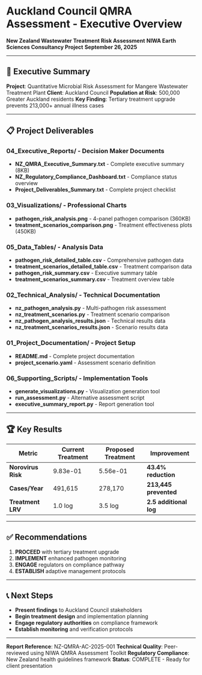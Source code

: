 # Auckland Council QMRA Assessment - Executive Overview

**New Zealand Wastewater Treatment Risk Assessment**
**NIWA Earth Sciences Consultancy Project**
**September 26, 2025**

---

## 🎯 **Executive Summary**

**Project**: Quantitative Microbial Risk Assessment for Mangere Wastewater Treatment Plant
**Client**: Auckland Council
**Population at Risk**: 500,000 Greater Auckland residents
**Key Finding**: Tertiary treatment upgrade prevents 213,000+ annual illness cases

---

## 📋 **Project Deliverables**

### **04_Executive_Reports/** - Decision Maker Documents
- **NZ_QMRA_Executive_Summary.txt** - Complete executive summary (8KB)
- **NZ_Regulatory_Compliance_Dashboard.txt** - Compliance status overview
- **Project_Deliverables_Summary.txt** - Complete project checklist

### **03_Visualizations/** - Professional Charts
- **pathogen_risk_analysis.png** - 4-panel pathogen comparison (360KB)
- **treatment_scenarios_comparison.png** - Treatment effectiveness plots (450KB)

### **05_Data_Tables/** - Analysis Data
- **pathogen_risk_detailed_table.csv** - Comprehensive pathogen data
- **treatment_scenarios_detailed_table.csv** - Treatment comparison data
- **pathogen_risk_summary.csv** - Executive summary table
- **treatment_scenarios_summary.csv** - Treatment overview table

### **02_Technical_Analysis/** - Technical Documentation
- **nz_pathogen_analysis.py** - Multi-pathogen risk assessment
- **nz_treatment_scenarios.py** - Treatment scenario comparison
- **nz_pathogen_analysis_results.json** - Technical results data
- **nz_treatment_scenarios_results.json** - Scenario results data

### **01_Project_Documentation/** - Project Setup
- **README.md** - Complete project documentation
- **project_scenario.yaml** - Assessment scenario definition

### **06_Supporting_Scripts/** - Implementation Tools
- **generate_visualizations.py** - Visualization generation tool
- **run_assessment.py** - Alternative assessment script
- **executive_summary_report.py** - Report generation tool

---

## 🏆 **Key Results**

| **Metric** | **Current Treatment** | **Proposed Treatment** | **Improvement** |
|------------|---------------------|----------------------|-----------------|
| **Norovirus Risk** | 9.83e-01 | 5.56e-01 | **43.4% reduction** |
| **Cases/Year** | 491,615 | 278,170 | **213,445 prevented** |
| **Treatment LRV** | 1.0 log | 3.5 log | **2.5 additional log** |

---

## ✅ **Recommendations**

1. **PROCEED** with tertiary treatment upgrade
2. **IMPLEMENT** enhanced pathogen monitoring
3. **ENGAGE** regulators on compliance pathway
4. **ESTABLISH** adaptive management protocols

---

## 📞 **Next Steps**

- **Present findings** to Auckland Council stakeholders
- **Begin treatment design** and implementation planning
- **Engage regulatory authorities** on compliance framework
- **Establish monitoring** and verification protocols

---

**Report Reference**: NZ-QMRA-AC-2025-001
**Technical Quality**: Peer-reviewed using NIWA QMRA Assessment Toolkit
**Regulatory Compliance**: New Zealand health guidelines framework
**Status**: COMPLETE - Ready for client presentation